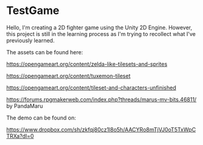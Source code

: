 # TestGame

Hello, I'm creating a 2D fighter game using the Unity 2D Engine. However, this project is still in the learning process as I'm trying to recollect what I've previously learned. 

The assets can be found here:  

https://opengameart.org/content/zelda-like-tilesets-and-sprites

https://opengameart.org/content/tuxemon-tileset

https://opengameart.org/content/tileset-and-characters-unfinished

https://forums.rpgmakerweb.com/index.php?threads/marus-mv-bits.46811/ by PandaMaru

The demo can be found on:

https://www.dropbox.com/sh/zkfqj80cz1l8o5h/AACYRo8mTjVJ0oT5TxWpCTRXa?dl=0
